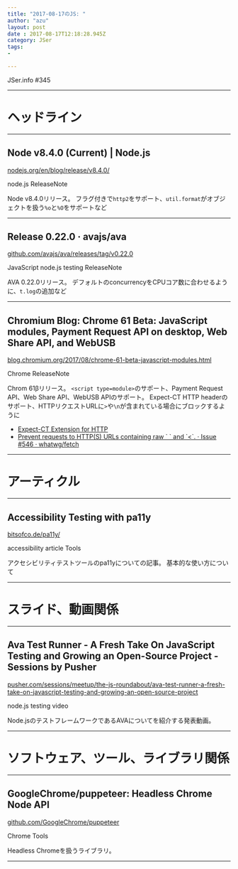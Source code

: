 ```yaml
---
title: "2017-08-17のJS: "
author: "azu"
layout: post
date : 2017-08-17T12:18:28.945Z
category: JSer
tags:
-

---
```


JSer.info #345

----

<h1 class="site-genre">ヘッドライン</h1>

----

## Node v8.4.0 (Current) | Node.js
[nodejs.org/en/blog/release/v8.4.0/](https://nodejs.org/en/blog/release/v8.4.0/ "Node v8.4.0 (Current) | Node.js")
<p class="jser-tags jser-tag-icon"><span class="jser-tag">node.js</span> <span class="jser-tag">ReleaseNote</span></p>

Node v8.4.0リリース。
フラグ付きで`http2`をサポート、`util.format`がオブジェクトを扱う`%o`と`%O`をサポートなど


----

## Release 0.22.0 · avajs/ava
[github.com/avajs/ava/releases/tag/v0.22.0](https://github.com/avajs/ava/releases/tag/v0.22.0 "Release 0.22.0 · avajs/ava")
<p class="jser-tags jser-tag-icon"><span class="jser-tag">JavaScript</span> <span class="jser-tag">node.js</span> <span class="jser-tag">testing</span> <span class="jser-tag">ReleaseNote</span></p>

AVA 0.22.0リリース。
デフォルトのconcurrencyをCPUコア数に合わせるように、`t.log`の追加など


----

## Chromium Blog: Chrome 61 Beta: JavaScript modules, Payment Request API on desktop, Web Share API, and WebUSB
[blog.chromium.org/2017/08/chrome-61-beta-javascript-modules.html](https://blog.chromium.org/2017/08/chrome-61-beta-javascript-modules.html "Chromium Blog: Chrome 61 Beta: JavaScript modules, Payment Request API on desktop, Web Share API, and WebUSB")
<p class="jser-tags jser-tag-icon"><span class="jser-tag">Chrome</span> <span class="jser-tag">ReleaseNote</span></p>

Chrom 61βリリース。
`<script type=module>`のサポート、Payment Request API、Web Share API、WebUSB APIのサポート。
Expect-CT HTTP headerのサポート、HTTPリクエストURLに`>`や`\n`が含まれている場合にブロックするように

- [Expect-CT Extension for HTTP](http://httpwg.org/http-extensions/expect-ct.html "Expect-CT Extension for HTTP")
- [Prevent requests to HTTP(S) URLs containing raw \`
\` and \`&lt;\`. · Issue #546 · whatwg/fetch](https://github.com/whatwg/fetch/issues/546 "Prevent requests to HTTP(S) URLs containing raw \&#x60;
\&#x60; and \&#x60;&amp;lt;\&#x60;. · Issue #546 · whatwg/fetch")

----
<h1 class="site-genre">アーティクル</h1>

----

## Accessibility Testing with pa11y
[bitsofco.de/pa11y/](https://bitsofco.de/pa11y/ "Accessibility Testing with pa11y")
<p class="jser-tags jser-tag-icon"><span class="jser-tag">accessibility</span> <span class="jser-tag">article</span> <span class="jser-tag">Tools</span></p>

アクセシビリティテストツールのpa11yについての記事。
基本的な使い方について


----
<h1 class="site-genre">スライド、動画関係</h1>

----

## Ava Test Runner - A Fresh Take On JavaScript Testing and Growing an Open-Source Project - Sessions by Pusher
[pusher.com/sessions/meetup/the-js-roundabout/ava-test-runner-a-fresh-take-on-javascript-testing-and-growing-an-open-source-project](https://pusher.com/sessions/meetup/the-js-roundabout/ava-test-runner-a-fresh-take-on-javascript-testing-and-growing-an-open-source-project "Ava Test Runner - A Fresh Take On JavaScript Testing and Growing an Open-Source Project - Sessions by Pusher")
<p class="jser-tags jser-tag-icon"><span class="jser-tag">node.js</span> <span class="jser-tag">testing</span> <span class="jser-tag">video</span></p>

Node.jsのテストフレームワークであるAVAについてを紹介する発表動画。


----
<h1 class="site-genre">ソフトウェア、ツール、ライブラリ関係</h1>

----

## GoogleChrome/puppeteer: Headless Chrome Node API
[github.com/GoogleChrome/puppeteer](https://github.com/GoogleChrome/puppeteer "GoogleChrome/puppeteer: Headless Chrome Node API")
<p class="jser-tags jser-tag-icon"><span class="jser-tag">Chrome</span> <span class="jser-tag">Tools</span></p>

Headless Chromeを扱うライブラリ。


----

